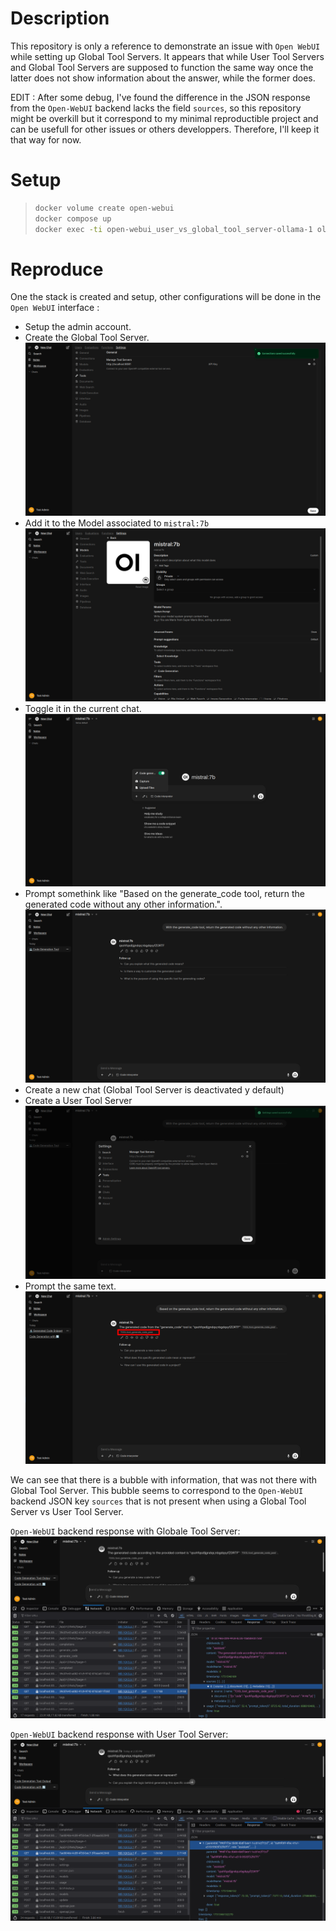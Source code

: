 # Description

This repository is only a reference to demonstrate an issue with `Open WebUI` while setting up Global Tool Servers. It appears that while User Tool Servers and Global Tool Servers are supposed to function the same way once the latter does not show information about the answer, while the former does.

EDIT :
After some debug, I've found the difference in the JSON response from the `Open-WebUI` backend lacks the field `sources`, so this repository might be overkill but it correspond to my minimal reproductible project and can be usefull for other issues or others developpers. Therefore, I'll keep it that way for now.

# Setup

> ```bash
> docker volume create open-webui
> docker compose up
> docker exec -ti open-webui_user_vs_global_tool_server-ollama-1 ollama pull mistral:7b
> ```

# Reproduce

One the stack is created and setup, other configurations will be done in the `Open WebUI` interface :
- Setup the admin account.
- Create the Global Tool Server.
![alt text](<assets/Global Tool Servers.png>)
- Add it to the Model associated to `mistral:7b`
![alt text](<assets/Setup model.png>)
- Toggle it in the current chat.
![alt text](<assets/Toogle tool.png>)
- Prompt somethink like "Based on the generate_code tool, return the generated code without any other information.".
![alt text](<assets/Global Tool Servers answer.png>)
- Create a new chat (Global Tool Server is deactivated y default)
- Create a User Tool Server
![alt text](<assets/User Tool Servers.png>)
- Prompt the same text.
![alt text](<assets/User Tool Servers answer.png>)

We can see that there is a bubble with information, that was not there with Global Tool Server. This bubble seems to correspond to the `Open-WebUI` backend JSON key `sources` that is not present when using a Global Tool Server vs User Tool Server.

`Open-WebUI` backend response with Globale Tool Server:
![alt text](<assets/Global Tool Servers answer JSON.png>)

`Open-WebUI` backend response with User Tool Server:
![alt text](<assets/User Tool Servers answer JSON.png>)